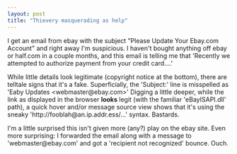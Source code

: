 ```yaml
---
layout: post
title: "Thievery masquerading as help"
---
```




I get an email from ebay with the subject "Please Update Your Ebay.com Account" and right away I'm suspicious. I haven't bought anything off ebay or half.com in a couple months, and this email is telling me that 'Recently we attempted to authorize payment from your credit card....'

<p>While little details look legitimate (copyright notice at the bottom), there are telltale signs that it's a fake. Superficially, the 'Subject:' line is misspelled as 'Eaby Updates &lt;webmaster@ebay.com&gt;' Digging a little deeper, while the link as displayed in the browser <b>looks</b> legit (with the familiar 'eBayISAPI.dll' path), a quick hover and/or message source view shows that it's using the sneaky 'http://fooblah@an.ip.addr.ess/...' syntax. Bastards.</p>

<p>I'm a little surprised this isn't given more (any?) play on the ebay site. Even more surprising: I forwarded the email along with a message to 'webmaster@ebay.com' and got a 'recipient not recognized' bounce. Ouch.</p>


